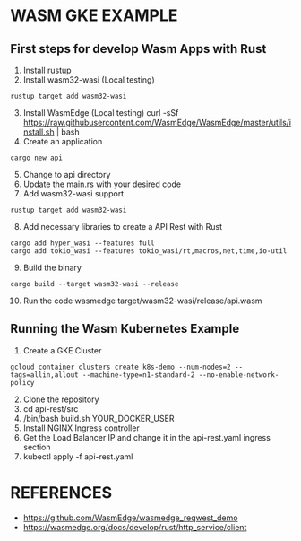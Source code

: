 # WASM GKE EXAMPLE

## First steps for develop Wasm Apps with Rust
1. Install rustup
2. Install wasm32-wasi (Local testing)
```
rustup target add wasm32-wasi
```
3. Install WasmEdge (Local testing)
curl -sSf https://raw.githubusercontent.com/WasmEdge/WasmEdge/master/utils/install.sh | bash
4. Create an application
```
cargo new api
```
5. Change to api directory
6. Update the main.rs with your desired code
7. Add wasm32-wasi support
```
rustup target add wasm32-wasi
```
8. Add necessary libraries to create a API Rest with Rust
```
cargo add hyper_wasi --features full
cargo add tokio_wasi --features tokio_wasi/rt,macros,net,time,io-util
```
9. Build the binary
```
cargo build --target wasm32-wasi --release
```
10. Run the code
wasmedge target/wasm32-wasi/release/api.wasm

## Running the Wasm Kubernetes Example
1. Create a GKE Cluster
```
gcloud container clusters create k8s-demo --num-nodes=2 --tags=allin,allout --machine-type=n1-standard-2 --no-enable-network-policy
```
2. Clone the repository
3. cd api-rest/src
4. /bin/bash build.sh YOUR_DOCKER_USER
5. Install NGINX Ingress controller
6. Get the Load Balancer IP and change it in the api-rest.yaml ingress section
5. kubectl apply -f api-rest.yaml

# REFERENCES
- https://github.com/WasmEdge/wasmedge_reqwest_demo
- https://wasmedge.org/docs/develop/rust/http_service/client